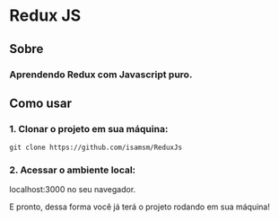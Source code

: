 # Redux JS 

## Sobre

### Aprendendo Redux com Javascript puro.

## Como usar

### 1. Clonar o projeto em sua máquina:

```
git clone https://github.com/isamsm/ReduxJs
```

### 2. Acessar o ambiente local:

localhost:3000 no seu navegador.

E pronto, dessa forma você já terá o projeto rodando em sua máquina!

